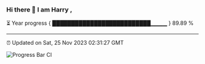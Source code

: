 ### Hi there 👋 I am Harry , 

⏳ Year progress { ██████████████████████████▁▁▁▁ } 89.89 %

---

⏰ Updated on Sat, 25 Nov 2023 02:31:27 GMT

![Progress Bar CI](https://github.com/duykhang68/duykhang68/workflows/Progress%20Bar%20CI/badge.svg)
